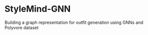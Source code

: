 # StyleMind-GNN
Building a graph representation for outfit generation using GNNs and Polyvore dataset
